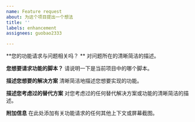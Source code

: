 ```yaml
---
name: Feature request
about: 为这个项目提出一个想法
title: ''
labels: enhancement
assignees: guobao2333

---
```


**您的功能请求与问题相关吗？ **
对问题所在的清晰简洁的描述。

**您想要请求功能的脚本？**
请说明一下是当前项目中的哪个脚本。

**描述您想要的解决方案**
清晰简洁地描述您想要实现的功能。

**描述您考虑过的替代方案**
对您考虑过的任何替代解决方案或功能的清晰简洁的描述。

**附加信息**
在此处添加有关功能请求的任何其他上下文或屏幕截图。
